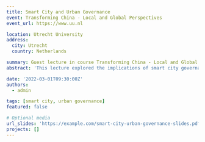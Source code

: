 ```yaml
---
title: Smart City and Urban Governance
event: Transforming China - Local and Global Perspectives
event_url: https://www.uu.nl

location: Utrecht University
address:
  city: Utrecht
  country: Netherlands

summary: Guest lecture in course Transforming China - Local and Global Perspectives (GEO3-3042).
abstract: 'This lecture explored the implications of smart city governance and its role in addressing urban challenges.'

date: '2022-03-01T09:30:00Z'
authors:
  - admin

tags: [smart city, urban governance]
featured: false

# Optional media
url_slides: 'https://example.com/smart-city-urban-governance-slides.pdf'
projects: []
---
```

